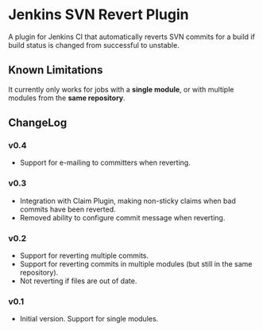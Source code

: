 Jenkins SVN Revert Plugin
=========================

A plugin for Jenkins CI that automatically reverts SVN commits for a build if build status is changed from successful to unstable.

Known Limitations
-----------------
It currently only works for jobs with a **single module**, or with multiple modules from the **same repository**.

ChangeLog
---------
### v0.4

- Support for e-mailing to committers when reverting.

### v0.3

- Integration with Claim Plugin, making non-sticky claims when bad commits have been reverted.
- Removed ability to configure commit message when reverting.

### v0.2

- Support for reverting multiple commits.
- Support for reverting commits in multiple modules (but still in the same repository).
- Not reverting if files are out of date.

### v0.1

- Initial version. Support for single modules.
